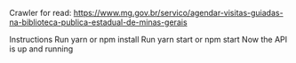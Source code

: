 Crawler for read: https://www.mg.gov.br/servico/agendar-visitas-guiadas-na-biblioteca-publica-estadual-de-minas-gerais

Instructions
Run yarn or npm install
Run yarn start or npm start
Now the API is up and running
